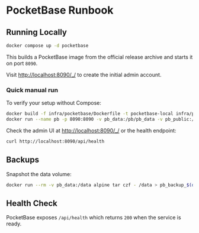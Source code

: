 # PocketBase Runbook

## Running Locally

```bash
docker compose up -d pocketbase
```

This builds a PocketBase image from the official release archive and starts it on port `8090`.

Visit [http://localhost:8090/\_/](http://localhost:8090/_/) to create the initial admin account.

### Quick manual run

To verify your setup without Compose:

```bash
docker build -f infra/pocketbase/Dockerfile -t pocketbase-local infra/pocketbase
docker run --name pb -p 8090:8090 -v pb_data:/pb/pb_data -v pb_public:/pb/pb_public pocketbase-local
```

Check the admin UI at [http://localhost:8090/\_/](http://localhost:8090/_/) or the health endpoint:

```bash
curl http://localhost:8090/api/health
```

## Backups

Snapshot the data volume:

```bash
docker run --rm -v pb_data:/data alpine tar czf - /data > pb_backup_$(date +%F).tgz
```

## Health Check

PocketBase exposes `/api/health` which returns `200` when the service is ready.
